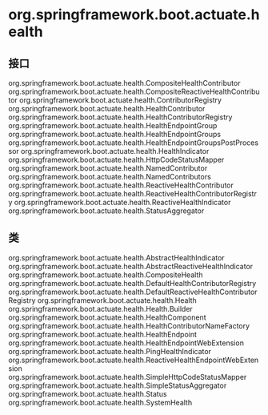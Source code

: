 # org.springframework.boot.actuate.health

## 接口

org.springframework.boot.actuate.health.CompositeHealthContributor
org.springframework.boot.actuate.health.CompositeReactiveHealthContributor
org.springframework.boot.actuate.health.ContributorRegistry<C>
org.springframework.boot.actuate.health.HealthContributor
org.springframework.boot.actuate.health.HealthContributorRegistry
org.springframework.boot.actuate.health.HealthEndpointGroup
org.springframework.boot.actuate.health.HealthEndpointGroups
org.springframework.boot.actuate.health.HealthEndpointGroupsPostProcessor
org.springframework.boot.actuate.health.HealthIndicator
org.springframework.boot.actuate.health.HttpCodeStatusMapper
org.springframework.boot.actuate.health.NamedContributor<C>
org.springframework.boot.actuate.health.NamedContributors<C>
org.springframework.boot.actuate.health.ReactiveHealthContributor
org.springframework.boot.actuate.health.ReactiveHealthContributorRegistry
org.springframework.boot.actuate.health.ReactiveHealthIndicator
org.springframework.boot.actuate.health.StatusAggregator

## 类

org.springframework.boot.actuate.health.AbstractHealthIndicator
org.springframework.boot.actuate.health.AbstractReactiveHealthIndicator
org.springframework.boot.actuate.health.CompositeHealth
org.springframework.boot.actuate.health.DefaultHealthContributorRegistry
org.springframework.boot.actuate.health.DefaultReactiveHealthContributorRegistry
org.springframework.boot.actuate.health.Health
org.springframework.boot.actuate.health.Health.Builder
org.springframework.boot.actuate.health.HealthComponent
org.springframework.boot.actuate.health.HealthContributorNameFactory
org.springframework.boot.actuate.health.HealthEndpoint
org.springframework.boot.actuate.health.HealthEndpointWebExtension
org.springframework.boot.actuate.health.PingHealthIndicator
org.springframework.boot.actuate.health.ReactiveHealthEndpointWebExtension
org.springframework.boot.actuate.health.SimpleHttpCodeStatusMapper
org.springframework.boot.actuate.health.SimpleStatusAggregator
org.springframework.boot.actuate.health.Status
org.springframework.boot.actuate.health.SystemHealth




